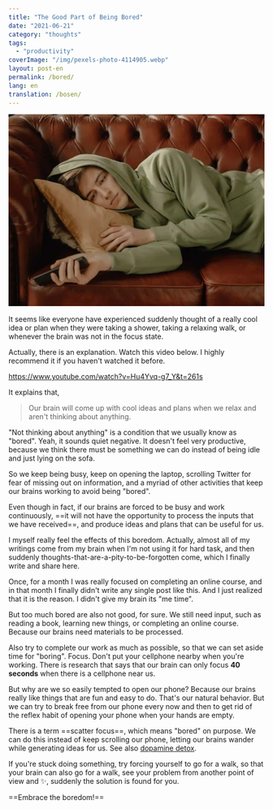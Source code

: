 ```yaml
---
title: "The Good Part of Being Bored"
date: "2021-06-21"
category: "thoughts"
tags:
  - "productivity"
coverImage: "/img/pexels-photo-4114905.webp"
layout: post-en
permalink: /bored/
lang: en
translation: /bosen/
---
```


![bored](/img/pexels-photo-4114905.webp)

It seems like everyone have experienced suddenly thought of a really cool idea or plan when they were taking a shower, taking a relaxing walk, or whenever the brain was not in the focus state.

Actually, there is an explanation. Watch this video below. I highly recommend it if you haven't watched it before.

https://www.youtube.com/watch?v=Hu4Yvq-g7_Y&t=261s

It explains that,

> Our brain will come up with cool ideas and plans when we relax and aren't thinking about anything.

"Not thinking about anything" is a condition that we usually know as "bored". Yeah, it sounds quiet negative. It doesn't feel very productive, because we think there must be something we can do instead of being idle and just lying on the sofa.

So we keep being busy, keep on opening the laptop, scrolling Twitter for fear of missing out on information, and a myriad of other activities that keep our brains working to avoid being "bored".

Even though in fact, if our brains are forced to be busy and work continuously, ==it will not have the opportunity to process the inputs that we have received==, and produce ideas and plans that can be useful for us.

I myself really feel the effects of this boredom. Actually, almost all of my writings come from my brain when I'm not using it for hard task, and then suddenly thoughts-that-are-a-pity-to-be-forgotten come, which I finally write and share here.

Once, for a month I was really focused on completing an online course, and in that month I finally didn't write any single post like this. And I just realized that it is the reason. I didn't give my brain its "me time".

But too much bored are also not good, for sure. We still need input, such as reading a book, learning new things, or completing an online course. Because our brains need materials to be processed.

Also try to complete our work as much as possible, so that we can set aside time for "boring". Focus. Don't put your cellphone nearby when you're working. There is research that says that our brain can only focus **40 seconds** when there is a cellphone near us.

But why are we so easily tempted to open our phone? Because our brains really like things that are fun and easy to do. That's our natural behavior. But we can try to break free from our phone every now and then to get rid of the reflex habit of opening your phone when your hands are empty.

There is a term ==scatter focus==, which means "bored" on purpose. We can do this instead of keep scrolling our phone, letting our brains wander while generating ideas for us. See also [dopamine detox](/dopamine/).

If you're stuck doing something, try forcing yourself to go for a walk, so that your brain can also go for a walk, see your problem from another point of view and ✨, suddenly the solution is found for you.

==Embrace the boredom!==
